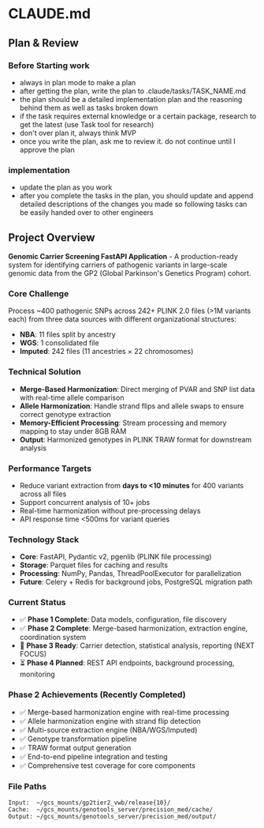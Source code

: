 # CLAUDE.md
## Plan & Review

### Before Starting work
- always in plan mode to make a plan
- after getting the plan, write the plan to .claude/tasks/TASK_NAME.md
- the plan should be a detailed implementation plan and the reasoning behind them as well as tasks broken down
- if the task requires external knowledge or a certain package,  research to get the latest (use Task tool for research)
- don't over plan it, always think MVP
- once you write the plan, ask me to review it. do not continue until I approve the plan

### implementation
- update the plan as you work
- after you complete the tasks in the plan, you should update and append detailed descriptions of the changes you made so following tasks can be easily handed over to other engineers

## Project Overview

**Genomic Carrier Screening FastAPI Application** - A production-ready system for identifying carriers of pathogenic variants in large-scale genomic data from the GP2 (Global Parkinson's Genetics Program) cohort.

### Core Challenge
Process ~400 pathogenic SNPs across 242+ PLINK 2.0 files (>1M variants each) from three data sources with different organizational structures:
- **NBA**: 11 files split by ancestry
- **WGS**: 1 consolidated file  
- **Imputed**: 242 files (11 ancestries × 22 chromosomes)

### Technical Solution
- **Merge-Based Harmonization**: Direct merging of PVAR and SNP list data with real-time allele comparison
- **Allele Harmonization**: Handle strand flips and allele swaps to ensure correct genotype extraction
- **Memory-Efficient Processing**: Stream processing and memory mapping to stay under 8GB RAM
- **Output**: Harmonized genotypes in PLINK TRAW format for downstream analysis

### Performance Targets
- Reduce variant extraction from **days to <10 minutes** for 400 variants across all files
- Support concurrent analysis of 10+ jobs
- Real-time harmonization without pre-processing delays
- API response time <500ms for variant queries

### Technology Stack
- **Core**: FastAPI, Pydantic v2, pgenlib (PLINK file processing)
- **Storage**: Parquet files for caching and results
- **Processing**: NumPy, Pandas, ThreadPoolExecutor for parallelization
- **Future**: Celery + Redis for background jobs, PostgreSQL migration path

### Current Status
- ✅ **Phase 1 Complete**: Data models, configuration, file discovery
- ✅ **Phase 2 Complete**: Merge-based harmonization, extraction engine, coordination system
- 🎯 **Phase 3 Ready**: Carrier detection, statistical analysis, reporting (NEXT FOCUS)
- ⏳ **Phase 4 Planned**: REST API endpoints, background processing, monitoring

### Phase 2 Achievements (Recently Completed)
- ✅ Merge-based harmonization engine with real-time processing
- ✅ Allele harmonization engine with strand flip detection
- ✅ Multi-source extraction engine (NBA/WGS/Imputed)
- ✅ Genotype transformation pipeline
- ✅ TRAW format output generation
- ✅ End-to-end pipeline integration and testing
- ✅ Comprehensive test coverage for core components

### File Paths
```
Input:  ~/gcs_mounts/gp2tier2_vwb/release{10}/
Cache:  ~/gcs_mounts/genotools_server/precision_med/cache/
Output: ~/gcs_mounts/genotools_server/precision_med/output/
```